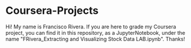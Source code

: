 # Coursera-Projects

Hi! My name is Francisco Rivera. If you are here to grade my Coursera project, you can find it in this repository, as a JupyterNotebook, under the name "FRivera_Extracting and Visualizing Stock Data LAB.ipynb". Thanks!
